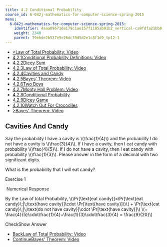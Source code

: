 ```yaml
---
title: 4.2 Conditional Probability
course_id: 6-042j-mathematics-for-computer-science-spring-2015
menu:
  6-042j-mathematics-for-computer-science-spring-2015:
    identifier: 4aaa09671de179c1ae157f1105ab91b2_vertical-ca9fdfa21bb0
    weight: 2340
    parent: 79ebde2b537e9e26dc39d5d2e1c8f1d9_tp12-1
---
```

*   [<Law of Total Probability: Video](/courses/electrical-engineering-and-computer-science/6-042j-mathematics-for-computer-science-spring-2015/probability/tp12-1/vertical-4689ff047559)
*   [4.2.1Conditional Probability Definitions: Video](/courses/electrical-engineering-and-computer-science/6-042j-mathematics-for-computer-science-spring-2015/probability/tp12-1)
*   [4.2.2Dicey Sum](/courses/electrical-engineering-and-computer-science/6-042j-mathematics-for-computer-science-spring-2015/probability/tp12-1/vertical-c84a5906e76d)
*   [4.2.3Law of Total Probability: Video](/courses/electrical-engineering-and-computer-science/6-042j-mathematics-for-computer-science-spring-2015/probability/tp12-1/vertical-4689ff047559)
*   [4.2.4Cavities and Candy](/courses/electrical-engineering-and-computer-science/6-042j-mathematics-for-computer-science-spring-2015/probability/tp12-1/vertical-ca9fdfa21bb0)
*   [4.2.5Bayes' Theorem: Video](/courses/electrical-engineering-and-computer-science/6-042j-mathematics-for-computer-science-spring-2015/probability/tp12-1/vertical-1f097d8a0a33)
*   [4.2.6Two Boys](/courses/electrical-engineering-and-computer-science/6-042j-mathematics-for-computer-science-spring-2015/probability/tp12-1/vertical-1c440a383ad3)
*   [4.2.7Monty Hall Problem: Video](/courses/electrical-engineering-and-computer-science/6-042j-mathematics-for-computer-science-spring-2015/probability/tp12-1/vertical-038350815734)
*   [4.2.8Conditional Probability](/courses/electrical-engineering-and-computer-science/6-042j-mathematics-for-computer-science-spring-2015/probability/tp12-1/vertical-b447cf681095)
*   [4.2.9Dicey Game](/courses/electrical-engineering-and-computer-science/6-042j-mathematics-for-computer-science-spring-2015/probability/tp12-1/vertical-dbc09e338aa5)
*   [4.2.10Watch Out For Crocodiles](/courses/electrical-engineering-and-computer-science/6-042j-mathematics-for-computer-science-spring-2015/probability/tp12-1/vertical-b7574f507526)
*   [\>Bayes' Theorem: Video](/courses/electrical-engineering-and-computer-science/6-042j-mathematics-for-computer-science-spring-2015/probability/tp12-1/vertical-1f097d8a0a33)

Cavities And Candy
------------------

  

Say the probability I have a cavity is \\(\\frac{1}{4}\\) and the probability I do not have a cavity is \\(\\frac{3}{4}\\). If I have a cavity, then I eat candy with probability \\(\\frac{4}{5}\\). If I do not have a cavity, then I eat candy with probability \\(\\frac{1}{3}\\). Please answer in the form of a decimal with two significant digits.

What is the probability that I will eat candy?

Exercise 1

&nbsp;Numerical Response&nbsp;

By the Law of total Probability, \\(\\Pr\[\\text{eat candy}\]=\\Pr\[\\text{eat candy}\\;|\\;\\text{have cavity}\]\\cdot \\Pr\[\\text{have cavity}\]\\)\\( + \\Pr\[\\text{eat candy}\\;|\\;\\text{do not have cavity}\]\\cdot \\Pr\[\\text{have cavity}\]\\) \\(= \\frac{4}{5}\\cdot\\frac{1}{4}+\\frac{1}{3}\\cdot\\frac{3}{4} = \\frac{9}{20}\\)

CheckShow Answer

*   [BackLaw of Total Probability: Video](/courses/electrical-engineering-and-computer-science/6-042j-mathematics-for-computer-science-spring-2015/probability/tp12-1/vertical-4689ff047559)
*   [ContinueBayes' Theorem: Video](/courses/electrical-engineering-and-computer-science/6-042j-mathematics-for-computer-science-spring-2015/probability/tp12-1/vertical-1f097d8a0a33)